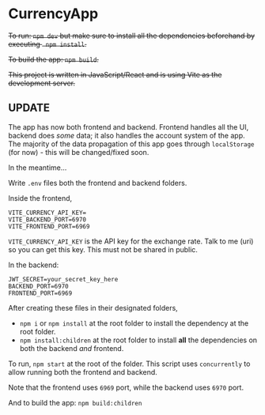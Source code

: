 # CurrencyApp

~~To run: `npm dev`
but make sure to install all the dependencies beforehand by executing `
npm install`.~~

~~To build the app: `npm build`.~~

~~This project is written in JavaScript/React and is using Vite as the development server.~~

## UPDATE

The app has now both frontend and backend.
Frontend handles all the UI, backend does _some_ data; it also handles the account system of the app. The majority of the data propagation of this app goes through `localStorage` (for now) - this will be changed/fixed soon.

In the meantime...

Write `.env` files both the frontend and backend folders.

Inside the frontend,

```
VITE_CURRENCY_API_KEY=
VITE_BACKEND_PORT=6970
VITE_FRONTEND_PORT=6969
```

`VITE_CURRENCY_API_KEY` is the API key for the exchange rate. Talk to me (uri) so you can get this key. This must not be shared in public.

In the backend:

```
JWT_SECRET=your_secret_key_here
BACKEND_PORT=6970
FRONTEND_PORT=6969
```

After creating these files in their designated folders,

-   `npm i` or `npm install` at the root folder to install the dependency at the root folder.
-   `npm install:children` at the root folder to install **all** the dependencies on both the backend _and_ frontend.

To run, `npm start` at the root of the folder. This script uses `concurrently` to allow running both the frontend and backend.

Note that the frontend uses `6969` port, while the backend uses `6970` port.

And to build the app: `npm build:children`
